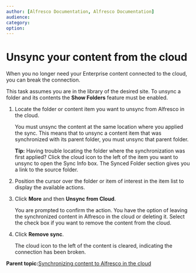 ```yaml
---
author: [Alfresco Documentation, Alfresco Documentation]
audience: 
category: 
option: 
---
```


# Unsync your content from the cloud

When you no longer need your Enterprise content connected to the cloud, you can break the connection.

This task assumes you are in the library of the desired site. To unsync a folder and its contents the **Show Folders** feature must be enabled.

1.  Locate the folder or content item you want to unsync from Alfresco in the cloud.

    You must unsync the content at the same location where you applied the sync. This means that to unsync a content item that was synchronized with its parent folder, you must unsync that parent folder.

    **Tip:** Having trouble locating the folder where the synchronization was first applied? Click the cloud icon to the left of the item you want to unsync to open the Sync Info box. The Synced Folder section gives you a link to the source folder.

2.  Position the cursor over the folder or item of interest in the item list to display the available actions.

3.  Click **More** and then **Unsync from Cloud**.

    You are prompted to confirm the action. You have the option of leaving the synchronized content in Alfresco in the cloud or deleting it. Select the check box if you want to remove the content from the cloud.

4.  Click **Remove sync**.

    The cloud icon to the left of the content is cleared, indicating the connection has been broken.


**Parent topic:**[Synchronizing content to Alfresco in the cloud](../tasks/sync-content.md)

